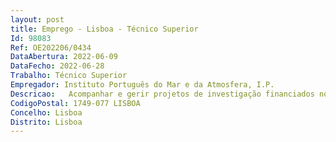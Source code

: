 ```yaml
--- 
layout: post
title: Emprego - Lisboa - Técnico Superior
Id: 98083
Ref: OE202206/0434
DataAbertura: 2022-06-09
DataFecho: 2022-06-28
Trabalho: Técnico Superior
Empregador: Instituto Português do Mar e da Atmosfera, I.P.
Descricao:   Acompanhar e gerir projetos de investigação financiados no âmbito do Portugal 2020, Fundação para a Ciência e Tecnologia, EEA Grants, Fundo Azul e outros financiamentos   Avaliar a elegibilidade de despesas, acompanhar e monitorizar a execução dos projetos de investigação em estreita articulação com os responsáveis dos projetos e a Divisão Financeira   Preparar a documentação e acompanhar as auditorias externas   Elaboração de procedimentos de contratação pública para aquisição de bens e serviços necessários ao exercício das competências do IPMA, I.P.   Preparação das peças dos procedimentos concursais, integração em júris de concursos e execução das formalidades legais subsequentes ao despacho de adjudicação   Acompanhamento e gestão da execução dos contratos transversais ao IPMA, I.P. que tem por objeto a contratação de bens e serviços e empreitadas.
CodigoPostal: 1749-077 LISBOA
Concelho: Lisboa
Distrito: Lisboa
--- 
```

